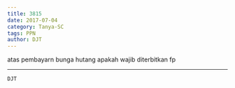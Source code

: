```yaml
---
title: 3815
date: 2017-07-04
category: Tanya-SC
tags: PPN
author: DJT
---
```


atas pembayarn bunga hutang apakah wajib diterbitkan fp

---



`DJT`
